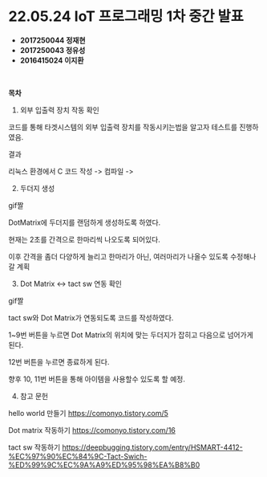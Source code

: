 # **22.05.24 IoT 프로그래밍 1차 중간 발표**

*   **2017250044 정재현**
*   **2017250043 정유성**
*   **2016415024 이지환**

<br/>

**목차**

1. 외부 입출력 장치 작동 확인

코드를 통해 타겟시스템의 외부 입출력 장치를 작동시키는법을 알고자
테스트를 진행하였음.

결과

리눅스 환경에서 C 코드 작성 -> 컴파일 -> 


2. 두더지 생성

gif짤

DotMatrix에 두더지를 랜덤하게 생성하도록 하였다.

현재는 2초를 간격으로 한마리씩 나오도록 되어있다.

이후 간격을 좀더 다양하게 늘리고
한마리가 아닌, 여러마리가 나올수 있도록 수정해나갈 계획


3. Dot Matrix <-> tact sw 연동 확인

gif짤

tact sw와 Dot Matrix가 연동되도록 코드를 작성하였다.

1~9번 버튼을 누르면 Dot Matrix의 위치에 맞는 두더지가 잡히고
다음으로 넘어가게 된다.

12번 버튼을 누르면 종료하게 된다.

향후 10, 11번 버튼을 통해 아이템을 사용할수 있도록 할 예정.

4. 참고 문헌

hello world 만들기
https://comonyo.tistory.com/5

Dot matrix 작동하기
https://comonyo.tistory.com/16

tact sw 작동하기
https://deepbugging.tistory.com/entry/HSMART-4412-%EC%97%90%EC%84%9C-Tact-Swich-%ED%99%9C%EC%9A%A9%ED%95%98%EA%B8%B0
